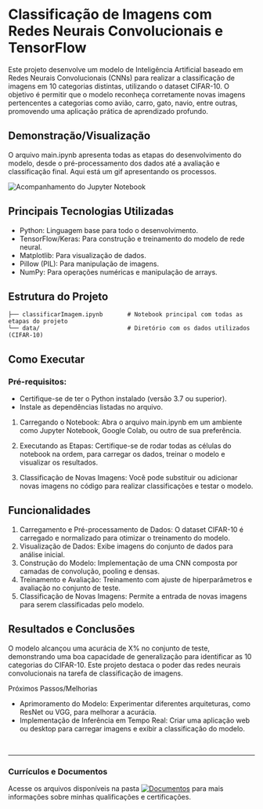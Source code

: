 # Classificação de Imagens com Redes Neurais Convolucionais e TensorFlow
Este projeto desenvolve um modelo de Inteligência Artificial baseado em Redes Neurais Convolucionais (CNNs) para realizar a classificação de imagens em 10 categorias distintas, utilizando o dataset CIFAR-10. O objetivo é permitir que o modelo reconheça corretamente novas imagens pertencentes a categorias como avião, carro, gato, navio, entre outras, promovendo uma aplicação prática de aprendizado profundo.

## Demonstração/Visualização
O arquivo main.ipynb apresenta todas as etapas do desenvolvimento do modelo, desde o pré-processamento dos dados até a avaliação e classificação final. Aqui está um gif apresentando os processos.

![Acompanhamento do Jupyter Notebook](link)

## Principais Tecnologias Utilizadas
- Python: Linguagem base para todo o desenvolvimento.
- TensorFlow/Keras: Para construção e treinamento do modelo de rede neural.
- Matplotlib: Para visualização de dados.
- Pillow (PIL): Para manipulação de imagens.
- NumPy: Para operações numéricas e manipulação de arrays.

## Estrutura do Projeto
```
├── classificarImagem.ipynb       # Notebook principal com todas as etapas do projeto
└── data/                         # Diretório com os dados utilizados (CIFAR-10)
```

## Como Executar
### Pré-requisitos:
- Certifique-se de ter o Python instalado (versão 3.7 ou superior).
- Instale as dependências listadas no arquivo.

1. Carregando o Notebook:
Abra o arquivo main.ipynb em um ambiente como Jupyter Notebook, Google Colab, ou outro de sua preferência.

2. Executando as Etapas:
Certifique-se de rodar todas as células do notebook na ordem, para carregar os dados, treinar o modelo e visualizar os resultados.

3. Classificação de Novas Imagens:
Você pode substituir ou adicionar novas imagens no código para realizar classificações e testar o modelo.

## Funcionalidades
1. Carregamento e Pré-processamento de Dados: O dataset CIFAR-10 é carregado e normalizado para otimizar o treinamento do modelo.
2. Visualização de Dados: Exibe imagens do conjunto de dados para análise inicial.
3. Construção do Modelo: Implementação de uma CNN composta por camadas de convolução, pooling e densas.
4. Treinamento e Avaliação: Treinamento com ajuste de hiperparâmetros e avaliação no conjunto de teste.
5. Classificação de Novas Imagens: Permite a entrada de novas imagens para serem classificadas pelo modelo.

## Resultados e Conclusões
O modelo alcançou uma acurácia de X% no conjunto de teste, demonstrando uma boa capacidade de generalização para identificar as 10 categorias do CIFAR-10. Este projeto destaca o poder das redes neurais convolucionais na tarefa de classificação de imagens.

Próximos Passos/Melhorias
- Aprimoramento do Modelo: Experimentar diferentes arquiteturas, como ResNet ou VGG, para melhorar a acurácia.
- Implementação de Inferência em Tempo Real: Criar uma aplicação web ou desktop para carregar imagens e exibir a classificação do modelo.

<br>
<hr> 

### Currículos e Documentos
Acesse os arquivos disponíveis na pasta 
[![Documentos](https://img.shields.io/badge/DOCUMENTOS-%F0%9F%93%83-blue?style=flat-square)](https://github.com/vitoriapguimaraes/vitoriapguimaraes/tree/main/DOCUMENTOS) para mais informações sobre minhas qualificações e certificações.